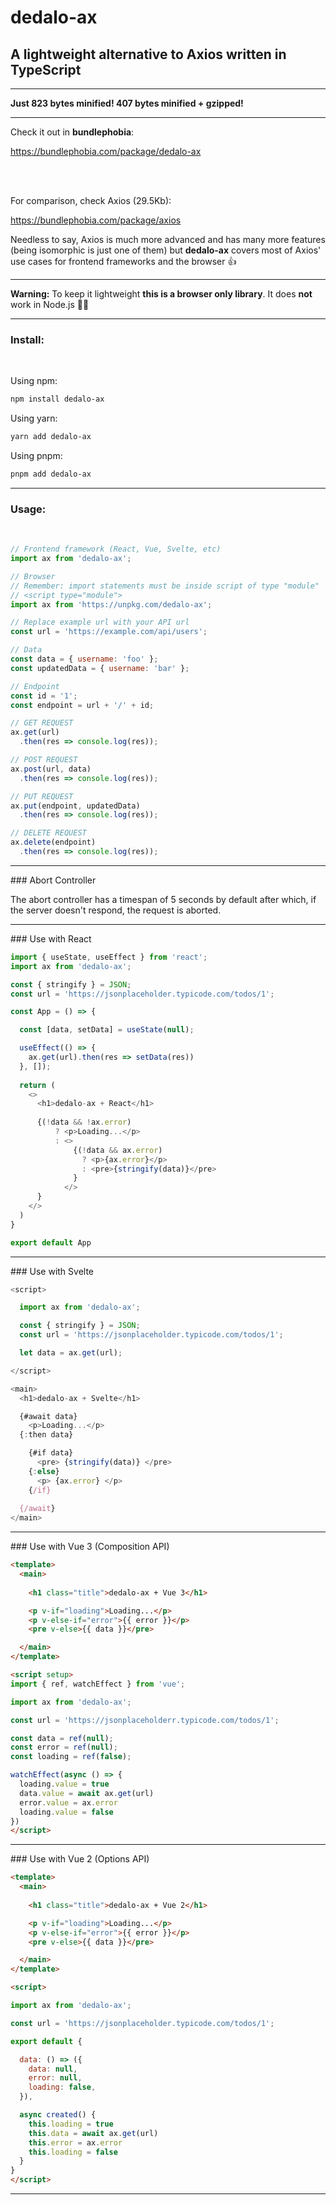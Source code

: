 # dedalo-ax

## A lightweight alternative to Axios written in TypeScript

<hr>

**Just 823 bytes minified! 407 bytes minified + gzipped!** 

<hr>

Check it out in **bundlephobia**:

<a href="https://bundlephobia.com/package/dedalo-ax" target="_blank">
  https://bundlephobia.com/package/dedalo-ax
</a>

<br><br>

For comparison, check Axios (29.5Kb):

<a href="https://bundlephobia.com/package/axios" target="_blank">
  https://bundlephobia.com/package/axios
</a>

<br>

Needless to say, Axios is much more advanced and has many more features (being isomorphic is just one of them) but **dedalo-ax** covers most of Axios' use cases for frontend frameworks and the browser 👍️

<hr>

**Warning:** To keep it lightweight **this is a browser only library**. It does **not** work in Node.js 🤷‍♂️️ 

<hr>

### Install:
<br>

Using npm:

```sh
npm install dedalo-ax
```
Using yarn:

```sh
yarn add dedalo-ax
```
Using pnpm:

```sh
pnpm add dedalo-ax
```

<hr>

### Usage:
<br>

```js
// Frontend framework (React, Vue, Svelte, etc)
import ax from 'dedalo-ax';

// Browser
// Remember: import statements must be inside script of type "module"
// <script type="module">
import ax from 'https://unpkg.com/dedalo-ax';

// Replace example url with your API url
const url = 'https://example.com/api/users';

// Data
const data = { username: 'foo' };
const updatedData = { username: 'bar' };

// Endpoint
const id = '1';
const endpoint = url + '/' + id;

// GET REQUEST
ax.get(url)
  .then(res => console.log(res));

// POST REQUEST
ax.post(url, data)
  .then(res => console.log(res));

// PUT REQUEST
ax.put(endpoint, updatedData)
  .then(res => console.log(res));

// DELETE REQUEST
ax.delete(endpoint)
  .then(res => console.log(res));
```
<hr>
### Abort Controller

The abort controller has a timespan of 5 seconds by default after which, if the server doesn't respond, the request is aborted.

<hr>
### Use with React
<br>

```js
import { useState, useEffect } from 'react';
import ax from 'dedalo-ax';

const { stringify } = JSON;
const url = 'https://jsonplaceholder.typicode.com/todos/1';

const App = () => {

  const [data, setData] = useState(null);

  useEffect(() => {
    ax.get(url).then(res => setData(res))
  }, []);
  
  return (
    <>
      <h1>dedalo-ax + React</h1>
      
      {(!data && !ax.error)
          ? <p>Loading...</p>
          : <>
              {(!data && ax.error) 
                ? <p>{ax.error}</p> 
                : <pre>{stringify(data)}</pre>
              }
            </>
      }    
    </>
  )
}

export default App
```
<hr>
### Use with Svelte
<br>

```js
<script>

  import ax from 'dedalo-ax';

  const { stringify } = JSON;
  const url = 'https://jsonplaceholder.typicode.com/todos/1';

  let data = ax.get(url);

</script>

<main>
  <h1>dedalo-ax + Svelte</h1>

  {#await data}
    <p>Loading...</p>
  {:then data}

    {#if data}
      <pre> {stringify(data)} </pre>
    {:else}
      <p> {ax.error} </p>
    {/if}
  
  {/await}
</main>
```

<hr>
### Use with Vue 3 (Composition API)
<br>

```html
<template>
  <main>
    
    <h1 class="title">dedalo-ax + Vue 3</h1>

    <p v-if="loading">Loading...</p>
    <p v-else-if="error">{{ error }}</p>
    <pre v-else>{{ data }}</pre>

  </main>
</template>

<script setup>
import { ref, watchEffect } from 'vue';

import ax from 'dedalo-ax';

const url = 'https://jsonplaceholderr.typicode.com/todos/1';

const data = ref(null);
const error = ref(null);
const loading = ref(false);

watchEffect(async () => {
  loading.value = true
  data.value = await ax.get(url)
  error.value = ax.error
  loading.value = false
})
</script>
```
<hr>
### Use with Vue 2 (Options API)
<br>

```html
<template>
  <main>
    
    <h1 class="title">dedalo-ax + Vue 2</h1>

    <p v-if="loading">Loading...</p>
    <p v-else-if="error">{{ error }}</p>
    <pre v-else>{{ data }}</pre>

  </main>
</template>

<script>

import ax from 'dedalo-ax';

const url = 'https://jsonplaceholder.typicode.com/todos/1';

export default {

  data: () => ({
    data: null, 
    error: null,
    loading: false,
  }),

  async created() {
    this.loading = true
    this.data = await ax.get(url)
    this.error = ax.error
    this.loading = false
  }
}
</script>
```
<hr>